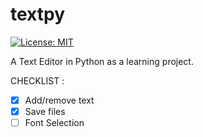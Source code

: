# textpy
[![License: MIT](https://img.shields.io/badge/License-MIT-yellow.svg)](https://opensource.org/licenses/MIT)

A Text Editor in Python as a learning project.

CHECKLIST :

- [X] Add/remove text
- [X] Save files
- [ ] Font Selection
